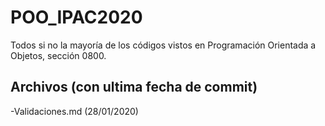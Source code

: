 # POO_IPAC2020

Todos si no la mayoría de los códigos vistos en Programación Orientada a Objetos, sección 0800.


Archivos (con ultima fecha de commit)
-------------------------------------

-Validaciones.md (28/01/2020)
